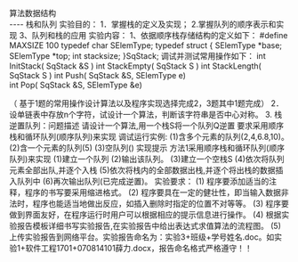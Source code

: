 算法数据结构      
                         ---- 栈和队列
实验目的：
1．掌握栈的定义及实现；
2.掌握队列的顺序表示和实现
3、队列和栈的应用
实验内容：
1、依据顺序栈存储结构的定义如下：
#define  MAXSIZE  100
typedef char SElemType;
typedef struct
{
		SElemType   *base;
		SElemType   *top;
		int stacksize;
}SqStack;
调试并测试常用操作如下：
int InitStack( SqStack &S )
int StackEmpty( SqStack S )
int StackLength( SqStack S )
int Push( SqStack &S, SElemType e)  
int Pop( SqStack &S, SElemType &e)  
 
（ 基于1题的常用操作设计算法以及程序实现选择完成2，3题其中1题完成）
2．设单链表中存放n个字符，试设计一个算法，判断该字符串是否中心对称。
3. 栈逆置队列：问题描述
请设计一个算法,用一个栈S将一个队列Q逆置
要求采用顺序栈和循环队列(顺序队列)来实现
调试运行实例:
(1)含多个元素的队列(2,4,6.8,10)。
(2)含一个元素的队列(5)
(3)空队列()
实现提示
方法1采用顺序栈和循环队列(顺序队列)来实现
(1)建立一个队列
(2)输出该队列。
(3)建立一个空栈S
(4)依次将队列元素全部出队,并逐个入栈
(5)依次将栈内的全部数据出栈,并逐个将出栈的数据插入队列中
(6)再次输出队列(已完成逆置)。
	实验要求：
(1) 程序要添加适当的注释，程序的书写要采用缩进格式。
(2) 程序要具在一定的健壮性，即当输入数据非法时，程序也能适当地做出反应，如插入删除时指定的位置不对等等。
(3) 程序要做到界面友好，在程序运行时用户可以根据相应的提示信息进行操作。
(4) 根据实验报告模板详细书写实验报告,在实验报告中给出表达式求值算法的流程图。
 (5) 上传实验报告到网络平台。实验报告命名为：实验3+班级+学号姓名.doc。如实验1+软件工程1701+070814101薛力.docx，报告命名格式严格遵守！！


